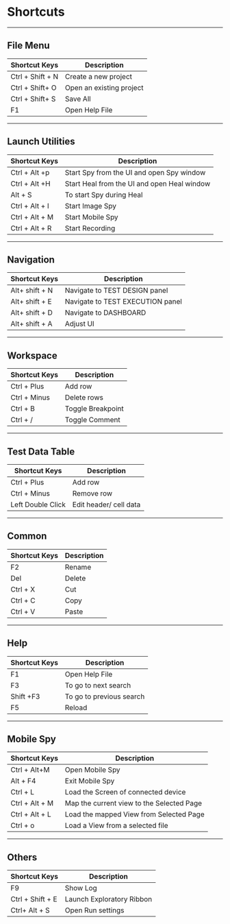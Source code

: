# **Shortcuts**
------------------------------

## **File Menu**

| Shortcut Keys    | Description              |
|------------------|--------------------------|
| Ctrl + Shift + N | Create a new project     |           
| Ctrl + Shift+ O   | Open an existing project |           
| Ctrl + Shift+ S   | Save All                 |           
| F1               | Open Help File           |

------------------------------

## **Launch Utilities**

| Shortcut Keys  | Description                                 |
|----------------|---------------------------------------------|
| Ctrl + Alt +p  | Start Spy from the UI and open Spy window   |           
| Ctrl + Alt +H  | Start Heal from the UI and open Heal window |           
| Alt + S        | To start Spy during Heal                    |           
| Ctrl + Alt + I | Start Image Spy                             |
| Ctrl + Alt + M | Start Mobile Spy                            |           
| Ctrl + Alt + R | Start Recording                             |

------------------------------

## **Navigation**

| Shortcut Keys   | Description                      |
|-----------------|----------------------------------|
| Alt+ shift + N  | Navigate to TEST DESIGN panel    |           
| Alt+ shift + E  | Navigate to TEST EXECUTION panel |           
| Alt+ shift + D  | Navigate to DASHBOARD            |           
| Alt+ shift + A  | Adjust UI                        |

------------------------------

## **Workspace**

| Shortcut Keys | Description       |
|---------------|-------------------|
| Ctrl + Plus   | Add row           |           
| Ctrl + Minus  | Delete rows       |           
| Ctrl + B      | Toggle Breakpoint |           
| Ctrl + /      | Toggle Comment    |

-----------------------------

## **Test Data Table**

| Shortcut Keys     | Description            |
|-------------------|------------------------|
| Ctrl + Plus       | Add row                |           
| Ctrl + Minus      | Remove row           |           
| Left Double Click | Edit header/ cell data |

------------------------------

## **Common**

| Shortcut Keys | Description |
|---------------|-------------|
| F2            | Rename      |           
| Del           | Delete      |           
| Ctrl + X      | Cut         |           
| Ctrl + C      | Copy        |
| Ctrl + V      | Paste       |

------------------------------
## **Help**

| Shortcut Keys | Description              |
|---------------|--------------------------|
| F1            | Open Help File           |           
| F3            | To go to next search     |           
| Shift +F3     | To go to previous search |           
| F5            | Reload                   |

------------------------------

## **Mobile Spy**

| Shortcut Keys  | Description                                |
|----------------|--------------------------------------------|
| Ctrl + Alt+M   | Open Mobile Spy                            |           
| Alt + F4       | Exit Mobile Spy                            |           
| Ctrl + L       | Load the Screen of connected device        |           
| Ctrl + Alt + M | Map the current view to the Selected Page  |
| Ctrl + Alt + L | Load the mapped View from Selected Page    |           
| Ctrl + o       | Load a View from a selected file           |  

------------------------------

## **Others**

| Shortcut Keys    | Description               |
|------------------|---------------------------|
| F9               | Show Log                  |           
| Ctrl + Shift + E | Launch Exploratory Ribbon |           
| Ctrl+ Alt + S    | Open Run settings         |           


